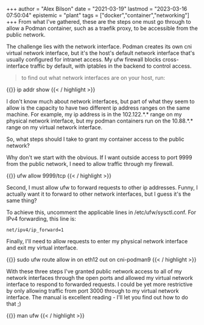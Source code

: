 +++
author = "Alex Bilson"
date = "2021-03-19"
lastmod = "2023-03-16 07:50:04"
epistemic = "plant"
tags = ["docker","container","networking"]
+++
From what I've gathered, these are the steps one must go through to allow a Podman container, such as a traefik proxy, to be accessible from the public network.

The challenge lies with the network interface. Podman creates its own cni virtual network interface, but it's the host's default network interface that's usually configured for intranet access. My ufw firewall blocks cross-interface traffic by default, with iptables in the backend to control access.

> to find out what network interfaces are on your host, run:

{{<highlight sh >}}
ip addr show
{{< / highlight >}}

I don't know much about network interfaces, but part of what they seem to allow is the capacity to have two different ip address ranges on the same machine. For example, my ip address is in the 102.122.\*.\* range on my physical network interface, but my podman containers run on the 10.88.\*.\* range on my virtual network interface.

So, what steps should I take to grant my container access to the public network?

Why don't we start with the obvious. If I want outside access to port 9999 from the public network, I need to allow traffic through my firewall.

{{<highlight sh >}}
ufw allow 9999/tcp
{{< / highlight >}}

Second, I must allow ufw to forward requests to other ip addresses. Funny, I actually want it to forward to other network interfaces, but I guess it's the same thing?

To achieve this, uncomment the applicable lines in /etc/ufw/sysctl.conf. For IPv4 forwarding, this line is:

```
net/ipv4/ip_forward=1
```

Finally, I'll need to allow requests to enter my physical network interface and exit my virtual interface.

{{<highlight sh >}}
sudo ufw route allow in on eth12 out on cni-podman9
{{< / highlight >}}

With these three steps I've granted public network access to all of my network interfaces through the open ports and allowed my virtual network interface to respond to forwarded requests. I could be yet more restrictive by only allowing traffic from port 3000 through to my virtual network interface. The manual is excellent reading - I'll let you find out how to do that ;)

{{<highlight sh >}}
man ufw
{{< / highlight >}}
